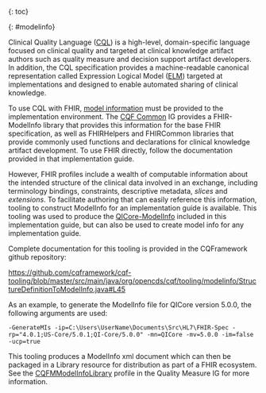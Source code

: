 {: toc}

{: #modelinfo}

Clinical Quality Language ([CQL](http://cql.hl7.org)) is a high-level, domain-specific language focused on clinical quality and targeted at clinical knowledge artifact authors such as quality measure and decision support artifact developers. In addition, the CQL specification provides a machine-readable canonical representation called Expression Logical Model ([ELM](https://cql.hl7.org/04-logicalspecification.html)) targeted at implementations and designed to enable automated sharing of clinical knowledge.

To use CQL with FHIR, [model information](https://cql.hl7.org/07-physicalrepresentation.html#data-model-references) must be provided to the implementation environment. The [CQF Common](http://fhir.org/guides/cqf/common) IG provides a FHIR-ModelInfo library that provides this information for the base FHIR specification, as well as FHIRHelpers and FHIRCommon libraries that provide commonly used functions and declarations for clinical knowledge artifact development. To use FHIR directly, follow the documentation provided in that implementation guide.

However, FHIR profiles include a wealth of computable information about the intended structure of the clinical data involved in an exchange, including terminology bindings, constraints, descriptive metadata, _slices_ and _extensions_. To facilitate authoring that can easily reference this information, tooling to construct ModelInfo for an implementation guide is available. This tooling was used to produce the [QICore-ModelInfo](Library-QICore-ModelInfo.html) included in this implementation guide, but can also be used to create model info for any implementation guide.

Complete documentation for this tooling is provided in the CQFramework github repository:

https://github.com/cqframework/cqf-tooling/blob/master/src/main/java/org/opencds/cqf/tooling/modelinfo/StructureDefinitionToModelInfo.java#L45

As an example, to generate the ModelInfo file for QICore version 5.0.0, the following arguments are used:

```
-GenerateMIs -ip=C:\Users\UserName\Documents\Src\HL7\FHIR-Spec -rp="4.0.1;US-Core/5.0.1;QI-Core/5.0.0" -mn=QICore -mv=5.0.0 -im=false -ucp=true
```

This tooling produces a ModelInfo xml document which can then be packaged in a Library resource for distribution as part of a FHIR ecosystem. See the [CQFMModelInfoLibrary](http://hl7.org/fhir/us/cqfmeasures/StructureDefinition/modelinfo-library-cqfm) profile in the Quality Measure IG for more information.